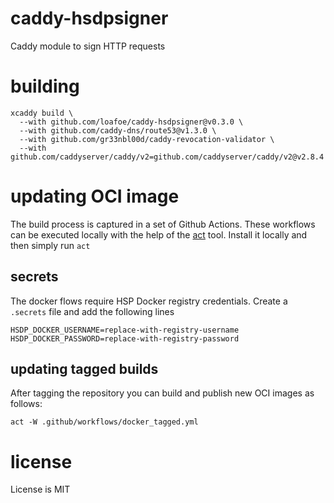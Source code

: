 # caddy-hsdpsigner

Caddy module to sign HTTP requests

# building

```shell
xcaddy build \
  --with github.com/loafoe/caddy-hsdpsigner@v0.3.0 \
  --with github.com/caddy-dns/route53@v1.3.0 \
  --with github.com/gr33nbl00d/caddy-revocation-validator \
  --with github.com/caddyserver/caddy/v2=github.com/caddyserver/caddy/v2@v2.8.4
```

# updating OCI image

The build process is captured in a set of Github Actions. These workflows can be executed
locally with the help of the [act](https://github.com/nektos/act) tool. Install it locally
and then simply run `act`

## secrets

The docker flows require HSP Docker registry credentials. Create a `.secrets` file and add
the following lines

```shell
HSDP_DOCKER_USERNAME=replace-with-registry-username
HSDP_DOCKER_PASSWORD=replace-with-registry-password
```

## updating tagged builds

After tagging the repository you can build and publish new OCI images as follows:


```shell
act -W .github/workflows/docker_tagged.yml
```

# license

License is MIT
